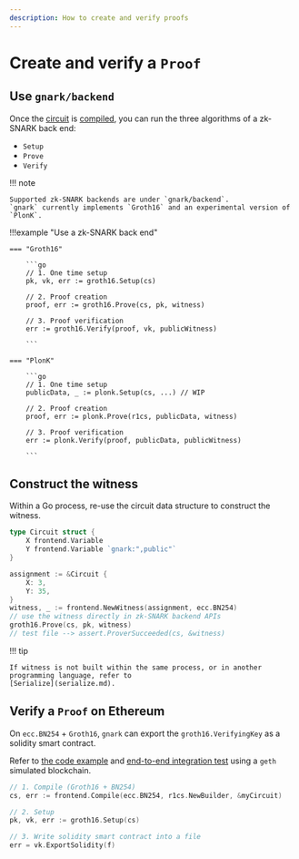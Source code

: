 ```yaml
---
description: How to create and verify proofs
---
```


# Create and verify a `Proof`

## Use `gnark/backend`

Once the [circuit](write/circuit_structure.md) is [compiled](compile.md), you can run the three
algorithms of a zk-SNARK back end:

* `Setup`
* `Prove`
* `Verify`

!!! note

    Supported zk-SNARK backends are under `gnark/backend`.
    `gnark` currently implements `Groth16` and an experimental version of `PlonK`.

!!!example "Use a zk-SNARK back end"

    === "Groth16"

        ```go
        // 1. One time setup
        pk, vk, err := groth16.Setup(cs)

        // 2. Proof creation
        proof, err := groth16.Prove(cs, pk, witness)

        // 3. Proof verification
        err := groth16.Verify(proof, vk, publicWitness)

        ```

    === "PlonK"

        ```go
        // 1. One time setup
        publicData, _ := plonk.Setup(cs, ...) // WIP

        // 2. Proof creation
        proof, err := plonk.Prove(r1cs, publicData, witness)

        // 3. Proof verification
        err := plonk.Verify(proof, publicData, publicWitness)

        ```

## Construct the witness

Within a Go process, re-use the circuit data structure to construct the witness.

```go
type Circuit struct {
    X frontend.Variable
    Y frontend.Variable `gnark:",public"`
}

assignment := &Circuit {
    X: 3,
    Y: 35,
}
witness, _ := frontend.NewWitness(assignment, ecc.BN254)
// use the witness directly in zk-SNARK backend APIs
groth16.Prove(cs, pk, witness)
// test file --> assert.ProverSucceeded(cs, &witness)
```

!!! tip

    If witness is not built within the same process, or in another programming language, refer to
    [Serialize](serialize.md).

## Verify a `Proof` on Ethereum

On `ecc.BN254` + `Groth16`, `gnark` can export the `groth16.VerifyingKey` as a solidity smart
contract.

Refer to [the code example](https://github.com/ConsenSys/gnark-tests/blob/main/solidity/contract/main.go)
and [end-to-end integration test](https://github.com/ConsenSys/gnark-tests/blob/47873ce8e146c1f74477a15972ec63cbfd73c888/solidity/solidity_test.go#L81)
using a `geth` simulated blockchain.

```go
// 1. Compile (Groth16 + BN254)
cs, err := frontend.Compile(ecc.BN254, r1cs.NewBuilder, &myCircuit)

// 2. Setup
pk, vk, err := groth16.Setup(cs)

// 3. Write solidity smart contract into a file
err = vk.ExportSolidity(f)
```
